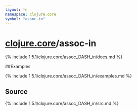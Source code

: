 ```yaml
---
layout: fn
namespace: clojure.core
symbol: "assoc-in"
---
```


# [clojure.core](../)/assoc-in

{% include 1.5.1/clojure.core/assoc_DASH_in/docs.md %}

##Examples

{% include 1.5.1/clojure.core/assoc_DASH_in/examples.md %}
## Source
{% include 1.5.1/clojure.core/assoc_DASH_in/src.md %}

